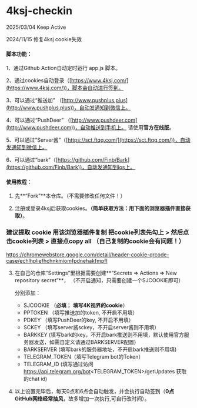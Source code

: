 # 4ksj-checkin

2025/03/04 Keep Active

2024/11/15 修复4ksj cookie失效

#### 脚本功能：

1、通过Github Action自动定时运行 app.js 脚本。

2、通过cookies自动登录（[https://www.4ksj.com/](https://www.4ksj.com/))，脚本会自动进行签到。

3、可以通过“推送加” （[http://www.pushplus.plus](http://www.pushplus.plus))，自动发通知到微信上。

4、可以通过“PushDeer” （[http://www.pushdeer.com](http://www.pushdeer.com))，自动推送到手机上。 请使用**官方在线版**。 

5、可以通过“Server酱”（[https://sct.ftqq.com/](https://sct.ftqq.com/))，自动发通知到微信上。

6、可以通过“bark”（[https://github.com/Finb/Bark](https://github.com/Finb/Bark))，自动发通知到ios上。


#### 使用教程：

1. 先**“Fork”**本仓库。（不需要修改任何文件！）

2. 注册或登录4ksj后获取cookies。**（简单获取方法：用下面的浏览器插件直接获取）**。

### 建议提取 cookie 用该浏览器插件复制  把**cookie列表**先勾上 > 然后点击**cookie列表** > 直接点**copy all**  （自己复制的cookie会有问题！）

https://chromewebstore.google.com/detail/header-cookie-qrcode-case/echlhpliefhchnkmiomfpdnehakfmpfl

3. 在自己的仓库“Settings”里根据需要创建**“Secrets => Actions => New repository secret”**， （不开启通知，只需要创建一个SJCOOKIE即可）

   分别添加：
   - SJCOOKIE （**必填**； **填写4K视界的cookie**）
   - PPTOKEN （填写推送加的token, 不开启不用填）
   - PDKEY （填写PushDeer的key, 不开启不用填）
   - SCKEY （填写server酱sckey，不开启server酱则不用填）
   - BARKKEY (填写bark的key，不开启bark推送则不用填，默认使用官方服务器发送，如需自定义请通过BARKSERVER配置)
   - BARKSERVER (填写bark的服务器地址，不开启bark推送则不用填)
   - TELEGRAM_TOKEN（填写Telegram bot的Token）
   - TELEGRAM_ID (填写通过访问 https://api.telegram.org/bot<TELEGRAM_TOKEN>/getUpdates 获取的chat id)

4. 以上设置完毕后，每天0点和6点会自动触发，并会执行自动签到（**0点GitHub网络经常抽风**，故多增加一次执行,可自行改时间）。


